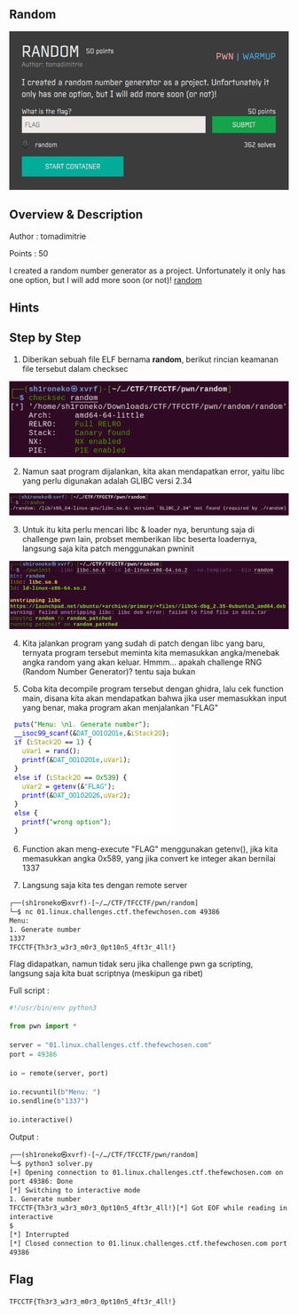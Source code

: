 ## Random

![Challenge Picture](./attachments/random.png)

## Overview & Description

Author : tomadimitrie

Points : 50

I created a random number generator as a project. Unfortunately it only has one option, but I will add more soon (or not)! [random](https://ctf.thefewchosen.com/attachments/29d79696-82a3-4ca0-a600-801c10b3768f.main)

## Hints


## Step by Step

1. Diberikan sebuah file ELF bernama **random**, berikut rincian keamanan file tersebut dalam checksec

![checksec](./attachments/checksec.png)

2. Namun saat program dijalankan, kita akan mendapatkan error, yaitu libc yang perlu digunakan adalah GLIBC versi 2.34

![libcerror](./attachments/nolibc.png)

3. Untuk itu kita perlu mencari libc & loader nya, beruntung saja di challenge pwn lain, probset memberikan libc beserta loadernya, langsung saja kita patch menggunakan pwninit

![pwninit](./attachments/pwninit.png)


4. Kita jalankan program yang sudah di patch dengan libc yang baru, ternyata program tersebut meminta kita memasukkan angka/menebak angka random yang akan keluar.
Hmmm... apakah challenge RNG (Random Number Generator)? tentu saja bukan

5. Coba kita decompile program tersebut dengan ghidra, lalu cek function main, disana kita akan mendapatkan bahwa jika user memasukkan input yang benar, maka program akan menjalankan "FLAG"

![mainfunction](./attachments/function.png)

6. Function akan meng-execute "FLAG" menggunakan getenv(), jika kita memasukkan angka 0x589, yang jika convert ke integer akan bernilai 1337

7. Langsung saja kita tes dengan remote server

```console
┌──(sh1roneko㉿xvrf)-[~/…/CTF/TFCCTF/pwn/random]
└─$ nc 01.linux.challenges.ctf.thefewchosen.com 49386
Menu: 
1. Generate number
1337
TFCCTF{Th3r3_w3r3_m0r3_0pt10n5_4ft3r_4ll!}
```


Flag didapatkan, namun tidak seru jika challenge pwn ga scripting, langsung saja kita buat scriptnya (meskipun ga ribet)

Full script :

```python
#!/usr/bin/env python3

from pwn import *

server = "01.linux.challenges.ctf.thefewchosen.com" 
port = 49386

io = remote(server, port)

io.recvuntil(b"Menu: ")
io.sendline(b"1337")

io.interactive() 
```

Output :

```console
┌──(sh1roneko㉿xvrf)-[~/…/CTF/TFCCTF/pwn/random]
└─$ python3 solver.py
[+] Opening connection to 01.linux.challenges.ctf.thefewchosen.com on port 49386: Done
[*] Switching to interactive mode
1. Generate number
TFCCTF{Th3r3_w3r3_m0r3_0pt10n5_4ft3r_4ll!}[*] Got EOF while reading in interactive
$ 
[*] Interrupted
[*] Closed connection to 01.linux.challenges.ctf.thefewchosen.com port 49386
```

## Flag

`TFCCTF{Th3r3_w3r3_m0r3_0pt10n5_4ft3r_4ll!}`
